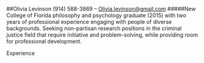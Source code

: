 ##Olivia Levinson
 (914) 588-3869 – Olivia.levinson@gmail.com
#####New College of Florida philosophy and psychology graduate (2015) with two years of professional experience engaging with people of diverse backgrounds. Seeking non-partisan research positions in the criminal justice field that require initiative and problem-solving, while providing room for professional development. 

Experience

